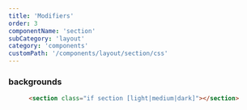 ```yaml
---
title: 'Modifiers'
order: 3
componentName: 'section'
subCategory: 'layout'
category: 'components'
customPath: '/components/layout/section/css'
---
```


### backgrounds

<div class="if code-examples">
<figure class="if code-example">
<div class="if example airy light">
<section class="if block section"></section>
<section class="if block section light"></section>
<section class="if block section poc medium"></section>
<section class="if block section dark"></section>
</div>
<figcaption class="if description">

```html
<section class="if section [light|medium|dark]"></section>
```

</figcaption>
</figure>
</div>
